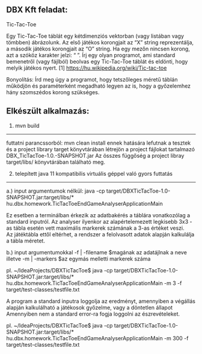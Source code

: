 DBX Kft feladat:
--------------------------

Tic-Tac-Toe

Egy Tic-Tac-Toe táblát egy kétdimenziós vektorban (vagy listában vagy tömbben) ábrázolunk. 
Az első játékos korongjait az “X” string reprezentálja, a második játékos korongjait az “O” string. Ha egy mezőn nincsen korong, azt a szóköz karakter jelzi: “ ”.
Írj egy olyan programot, ami standard bemenetről (vagy fájlból) beolvas egy Tic-Tac-Toe táblát és eldönti, hogy melyik játékos nyert.
[1] https://hu.wikipedia.org/wiki/Tic-tac-toe

Bonyolítás: Írd meg úgy a programot, hogy tetszőleges méretű táblán működjön és paraméterként megadható legyen az is, hogy a győzelemhez hány szomszédos korong szükséges.

Elkészült alkalmazás:
---------------------------
1. mvn build
--------------------------
futtatni parancssorból: mvn clean install
ennek hatására lefutnak a tesztek és a project library target könyvtárában létrejön a project fájlokat
tartalmazó DBX_TicTacToe-1.0.-SNAPSHOT.jar
Az összes függőség a project libray target/libs/ könyvtárában található meg.

2. telepített java 11 kompatibilis virtuális géppel való gyors futtatás
---------------------------
a.) input argumentumok nélkül: 
java -cp target/DBXTicTacToe-1.0-SNAPSHOT.jar:target/libs/* hu.dbx.homework.TicTacToeEndGameAnalyserApplicationMain

Ez esetben a terminálban érkezik az adatbakérés a táblára vonatkozólag a standard inputról.
Az analyser ilyenkor az alapértelemezett legkisebb 3x3 -as tábla esetén vett maximális markerek számának a 3-as értéket veszi.  
Az játéktábla ettől eltérhet, a rendszer a felolvasott adatok alapján kalkulálja a tábla méretet. 

b.) input argumentumokkal 
-f | -filename $magának az adatájlnak a neve
illetve 
-m | -markers $az egymás melletti markerek száma

pl.
~/IdeaProjects/DBXTicTacToe$ java -cp target/DBXTicTacToe-1.0-SNAPSHOT.jar:target/libs/* hu.dbx.homework.TicTacToeEndGameAnalyserApplicationMain -m 3 -f target/test-classes/testfile.txt

A program a standard inputra loggolja az eredményt, amennyiben a végállás alapján kalkulálható a játékosok győzelme, vagy a döntetlen állapot
Amennyiben nem a standard error-ra fogja loggolni az észrevételeket.

pl.
~/IdeaProjects/DBXTicTacToe$ java -cp target/DBXTicTacToe-1.0-SNAPSHOT.jar:target/libs/* hu.dbx.homework.TicTacToeEndGameAnalyserApplicationMain -m 300 -f target/test-classes/testfile.txt

